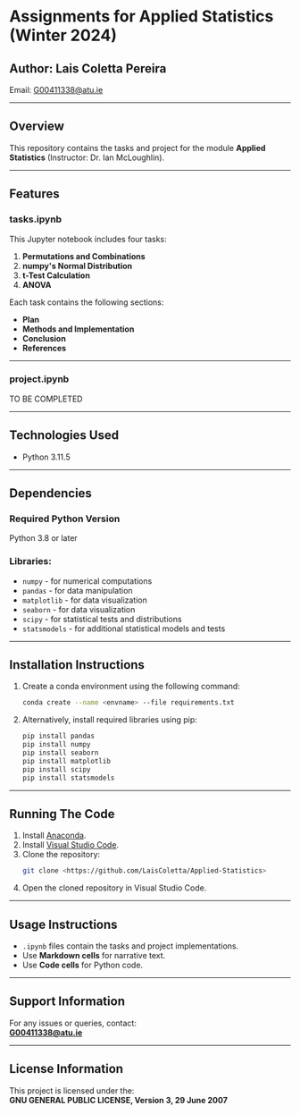 # Assignments for Applied Statistics (Winter 2024)

## Author: Lais Coletta Pereira  
Email: G00411338@atu.ie  

---

## Overview

This repository contains the tasks and project for the module **Applied Statistics** (Instructor: Dr. Ian McLoughlin).

---

## Features

### **tasks.ipynb**
This Jupyter notebook includes four tasks:  
1. **Permutations and Combinations**  
2. **numpy's Normal Distribution**  
3. **t-Test Calculation**  
4. **ANOVA**

Each task contains the following sections:  
- **Plan**  
- **Methods and Implementation**  
- **Conclusion**  
- **References**  

---

### **project.ipynb**
TO BE COMPLETED

---

## Technologies Used
- Python 3.11.5  

---

## Dependencies

### Required Python Version
Python 3.8 or later  

### Libraries:
- `numpy` - for numerical computations  
- `pandas` - for data manipulation  
- `matplotlib` - for data visualization  
- `seaborn` - for data visualization  
- `scipy` - for statistical tests and distributions  
- `statsmodels` - for additional statistical models and tests  

---

## Installation Instructions

1. Create a conda environment using the following command:  
   ```bash
   conda create --name <envname> --file requirements.txt
   ```
2. Alternatively, install required libraries using pip:  
   ```bash
   pip install pandas
   pip install numpy
   pip install seaborn
   pip install matplotlib
   pip install scipy
   pip install statsmodels
   ```

---

## Running The Code

1. Install [Anaconda](https://www.anaconda.com/download).  
2. Install [Visual Studio Code](https://code.visualstudio.com/).  
3. Clone the repository:  
   ```bash
   git clone <https://github.com/LaisColetta/Applied-Statistics>
   ```  
4. Open the cloned repository in Visual Studio Code.

---

## Usage Instructions

- `.ipynb` files contain the tasks and project implementations.
- Use **Markdown cells** for narrative text.
- Use **Code cells** for Python code.

---

## Support Information

For any issues or queries, contact:  
**G00411338@atu.ie**

---

## License Information

This project is licensed under the:  
**GNU GENERAL PUBLIC LICENSE, Version 3, 29 June 2007**
